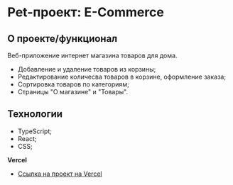 # Pet-проект: E-Commerce

## О проекте/функционал

Веб-приложение интернет магазина товаров для дома.

- Добавление и удаление товаров из корзины;
- Редактирование количесва товаров в корзине, оформление заказа;
- Сортировка товаров по категориям;
- Страницы "О магазине" и "Товары".

## Технологии

- TypeScript;
- React;
- CSS;

**Vercel**

- [Ссылка на проект на Vercel](https://i-store-pearl.vercel.app/)
